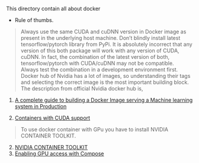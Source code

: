 This directory contain all about docker
- Rule of thumbs.
 > Always use the same CUDA and cuDNN version in Docker image as present in the underlying host machine.
 > Don’t blindly install latest tensorflow/pytorch library from PyPi. It is absolutely incorrect that any version of this both package will work with any version of CUDA, cuDNN. In fact, the combination of the latest version of both, tensorflow/pytorch with CUDA/cuDNN may not be compatible. Always test the combination in a development environment first.
 > Docker hub of Nvidia has a lot of images, so understanding their tags and selecting the correct image is the most important building block. The description from official Nvidia docker hub is,
 
1. [A complete guide to building a Docker Image serving a Machine learning system in Production](https://towardsdatascience.com/a-complete-guide-to-building-a-docker-image-serving-a-machine-learning-system-in-production-d8b5b0533bde)

1.  [Containers with CUDA support](https://lpryszcz.medium.com/containers-with-cuda-support-5467f393649f)

> To use docker container with GPu you have to install NVIDIA CONTAINER TOOLKIT.
 
2. [NVIDIA CONTAINER TOOLKIT](https://docs.nvidia.com/datacenter/cloud-native/container-toolkit/install-guide.html)
3. [Enabling GPU access with Compose](https://docs.docker.com/compose/gpu-support/)
